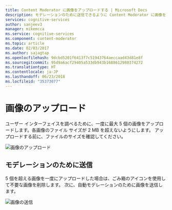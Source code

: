 ```yaml
---
title: Content Moderator に画像をアップロードする | Microsoft Docs
description: モデレーションのために送信できるように Content Moderator に画像をアップロードしします。
services: cognitive-services
author: sanjeev3
manager: mikemcca
ms.service: cognitive-services
ms.component: content-moderator
ms.topic: article
ms.date: 02/03/2017
ms.author: sajagtap
ms.openlocfilehash: 9dcbd5201f6413f7c51943764aeccaad43d81e8f
ms.sourcegitcommit: 95d9a6acf29405a533db943b1688612980374272
ms.translationtype: HT
ms.contentlocale: ja-JP
ms.lasthandoff: 06/23/2018
ms.locfileid: "35373077"
---
```

# <a name="upload-images"></a>画像のアップロード #

ユーザー インターフェイスを調べるために、一度に最大 5 個の画像をアップロードします。各画像のファイル サイズが 2 MB を超えないようにします。 アップロードする前に、ファイルのサイズを確認してください。

![画像のアップロード](images/1-try-image-1.png)

## <a name="submit-for-moderation"></a>モデレーションのために送信 ##
5 個を超える画像を一度にアップロードした場合は、ごみ箱のアイコンを使用して不要な画像を削除します。 次に、自動モデレーションのために画像を送信します。

![画像の送信](images/1-try-image-2.png)
